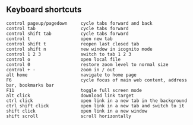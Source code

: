 Keyboard shortcuts
------------------

    control pageup/pagedown     cycle tabs forward and back
    control tab                 cycle tabs forward
    control shift tab           cycle tabs forward
    control t                   open new tab
    control shift t             reopen last closed tab
    control shift n             new window in icognito mode
    control 1 2 3               switch to tab 1 2 3
    control o                   open local file
    control 0                   restore zoom level to normal size
    control + -                 zoom in / out
    alt home                    navigate to home page
    F6                          cycle focus of main web content, address bar, bookmarks bar
    F11                         toggle full screen mode
    alt click	                download link target
    ctrl click	                open link in a new tab in the background
    ctrl shift click	        open link in a new tab and switch to it
    shift click     	        open link in a new window
    shift scroll	            scroll horizontally
